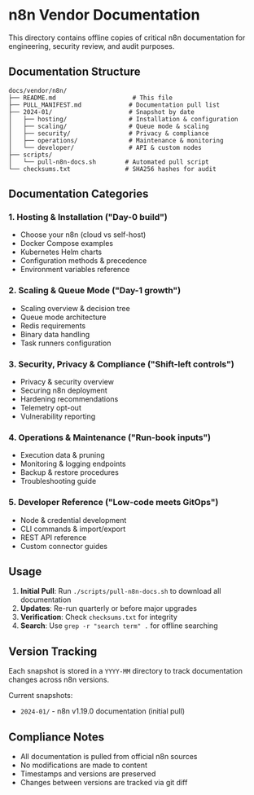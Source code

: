 # n8n Vendor Documentation

This directory contains offline copies of critical n8n documentation for engineering, security review, and audit purposes.

## Documentation Structure

```
docs/vendor/n8n/
├── README.md                     # This file
├── PULL_MANIFEST.md             # Documentation pull list
├── 2024-01/                     # Snapshot by date
│   ├── hosting/                 # Installation & configuration
│   ├── scaling/                 # Queue mode & scaling
│   ├── security/                # Privacy & compliance
│   ├── operations/              # Maintenance & monitoring
│   └── developer/               # API & custom nodes
├── scripts/
│   └── pull-n8n-docs.sh        # Automated pull script
└── checksums.txt               # SHA256 hashes for audit
```

## Documentation Categories

### 1. Hosting & Installation ("Day-0 build")
- Choose your n8n (cloud vs self-host)
- Docker Compose examples
- Kubernetes Helm charts
- Configuration methods & precedence
- Environment variables reference

### 2. Scaling & Queue Mode ("Day-1 growth")
- Scaling overview & decision tree
- Queue mode architecture
- Redis requirements
- Binary data handling
- Task runners configuration

### 3. Security, Privacy & Compliance ("Shift-left controls")
- Privacy & security overview
- Securing n8n deployment
- Hardening recommendations
- Telemetry opt-out
- Vulnerability reporting

### 4. Operations & Maintenance ("Run-book inputs")
- Execution data & pruning
- Monitoring & logging endpoints
- Backup & restore procedures
- Troubleshooting guide

### 5. Developer Reference ("Low-code meets GitOps")
- Node & credential development
- CLI commands & import/export
- REST API reference
- Custom connector guides

## Usage

1. **Initial Pull**: Run `./scripts/pull-n8n-docs.sh` to download all documentation
2. **Updates**: Re-run quarterly or before major upgrades
3. **Verification**: Check `checksums.txt` for integrity
4. **Search**: Use `grep -r "search term" .` for offline searching

## Version Tracking

Each snapshot is stored in a `YYYY-MM` directory to track documentation changes across n8n versions.

Current snapshots:
- `2024-01/` - n8n v1.19.0 documentation (initial pull)

## Compliance Notes

- All documentation is pulled from official n8n sources
- No modifications are made to content
- Timestamps and versions are preserved
- Changes between versions are tracked via git diff